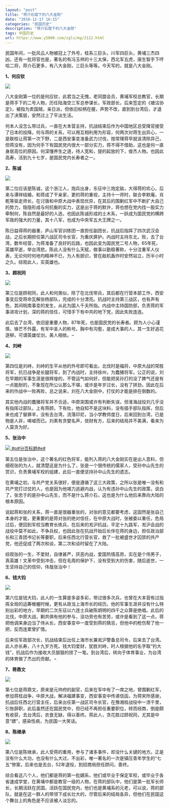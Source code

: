 ```yaml
---
layout: "post"
title: "蒋介石麾下的八大金刚"
date: "2018-12-17 16:15"
categories: "民国历史"
description: "蒋介石麾下的八大金刚"
tags: 中国历史
url: https://www.y5000.com/zgls/mg/2122.html
---
```






民国年间，一批风云人物被冠上了外号，桂系三巨头，川军四巨头，黄埔三杰四凶，还有一批将官也是，著名的有冯玉祥的十三太保，西北军五虎，唐生智手下哼哈二将，蒋介石更多，有八大金刚，三巨头等等。今天写的，就是八大金刚。

**1、何应钦**

[![](https://img.y5000.com/uploads/allimg/150501/4-150501210PYB.jpg)](https://www.y5000.com)

八大金刚第一位的是何应钦，此君当之无愧，老同盟会员，黄埔军校总教官，长期是蒋手下的二号人物，历任陆海空三军总参谋长，军政部长，后来签定的《塘沽协定》，被指为卖国贼，亲日派，但依旧权柄在握，声势不改，直到到台湾后，才退出了决策层，安然过上了平淡生活。

何本人没怎么带过兵，一直在大本营主持，抗战结束后作为中国地区总受降官接受了日本的投降。何与蒋的关系，可以用互相利用为形容，何两次对蒋生出异心，一是联桂让蒋第一次下野，二是西安事变准备武力讨伐，按常理蒋早就该清除异己，但蒋没有，因为何手下有国民党内很大一部分实力，蒋不得不借助，这也是何一直身居高位的原因。何深懂养生之道，待人宽和，提的起放的下，俊杰人物。也因此高寿，活到九十七岁，是国民党内长寿者之一。

**2、陈诚**

[![](https://img.y5000.com/uploads/allimg/150501/4-150501210T35O.jpg)](https://www.y5000.com)

第二位应该是陈诚，这个浙江人，炮兵出身，东征中三炮定敌，大得蒋的欢心，后来与谭祥结婚，和蒋成了干亲家，更的蒋的重视，主持十一师时，联合李默庵，肖乾等驱走师长，在讨唐和中原大战中表现优异，在其后的围剿红军中不断扩大自己的势力，隐隐形成与何抗衡的实力，这是出于蒋的默许，蒋也想在党内找一股实力牵制何，陈自然是最好的人选，也因此陈诚形成的土木系，一跃成为国民党的横跨军政的强大的力量，其十八军，也成为中央军五大王牌之一。

陈日益得蒋的器重，庐山军官训练团一直担任副团长，抗战后指挥了四次武汉会战，之后长期担任第六战区司令长官，为重庆屏护。内战时主持东北，败，去了台湾，数年经营，为蒋准备了良好的后路，也因此变为国民党二号人物，65年死，英雄早逝，举台湾悲。陈此人没有什么天赋，做事以勤稳著称，十分注重军人仪表，无论何时何地均精神不已，为人有胆识，曾在敌机轰炸时安然站立，历半小时之久。综观此人，实英雄也。

**3、顾祝同**

[![](https://img.y5000.com/uploads/allimg/150501/4-150501210919461.jpg)](https://www.y5000.com)

第三位是顾祝同，此人和何类似，除了在北伐带兵，其后都在行营本部工作，西安事变后受蒋命瓦解张杨部队，完成的十分漂亮。抗战时主持第三战区，也有声有色，其间皖南事变的发生，从此为国人千夫所指。内战中主持国防部，负责蒋的军事进攻计划，深的蒋的信任，可惜手下有中共的地下党，因此失败连连。

此后去了台湾，依旧是重要人物，87年死，也是国民党的长寿者。顾为人小心谨慎，锋芒不外露，有军中圣人的称号。胸中有沟壑，是成大事的人，其一生好追花逐柳，可谓英雄仗剑，美人相依。¬

**4、刘峙**

[![](https://img.y5000.com/uploads/allimg/150501/4-15050121105UO.jpg)](https://www.y5000.com)

第四位是刘峙，刘峙的生平从他的外号即可看出，北伐时是福将，中原大战的常胜将军，抗日战争是长腿将军，到了内战时，主持徐州，为蠢猪将军。公正的说，刘在早期的军事生涯是很辉煌的，不管运气如何好，但能把吴孙打的没了脾气还是有一点能耐的，不象现在所公认那么不堪，或许是年岁过长，没有了拼劲，因此在后来的作战中一败再败，总之说来，刘在八大金刚中，打仗的才能是排在倒数的。

其实他内战的蠢猪将军并不合适，中原突围或许有判断失误，但淮海战役刘几乎没有指挥过部队，上有蒋顾，下有杜，他自知不是这块料，没有插手部队指挥，但后来也成了替罪羊，没有去台湾，流落印尼，当小学教师度日，后来回到台湾，已是物是人非，唏嘘而已。刘素有贪婪名声，敛财有方，后来的结局并不美满，看来为人莫贪为好。

**5、张治中**

[![](https://img.y5000.com/uploads/allimg/150501/4-1505012112513G.jpg)
#p#分页标题#e#](https://www.y5000.com)

第五位是张治中，这个著名的红色将军，能列入蒋的八大金刚实在是出人意料，但细观张的为人，就清楚这是为什么了，张是一个很传统的儒家人，受孙中山先生的赏识，负责黄埔军校的组建，此后一直便坚持孙中山先生的遗志。

在黄埔之初，与共产党关系很好，便是遵循了这三大政策，之所以张是唯一没有和共产党打过仗的人，也是因为他竭力逃避内战，认为有违孙中山先生的政策，说白了，张忠于的是孙中山先生，而不是什么蒋介石，这也是为什么他后来靠向大陆的根本原因。

说起蒋和张的关系，蒋一直是很器重张的，对张的意见都要考虑，这固然是张自己本身的才能，更重要的是蒋对张的绝对信任，在中原大战时，张被委以重任，危局过后，便回到军校当教育长练兵，在后来的凇沪抗战，平定十九路军，凇沪会战的战役中莫不如此，不争兵权，也因此张在抗战开始后长伴在蒋的身边，担任政治部长和三青团书记长等要职，后来任西北行营长官，救了一批被盛世才囚禁的共产党，他还促成了两次和谈，第二次和谈时留在了大陆。

综观张的一生，不爱财，自律甚严，厌恶内战，爱国热情高昂，实在是个伟男子，真英雄！文革中受到冲击，但在毛周的保护下，没有受到大的伤害，随后逝世，一生坚持自己的信仰，伟哉张治中！

**6、钱大钧**

[![](https://img.y5000.com/uploads/allimg/150501/4-15050121133O00.jpg)](https://www.y5000.com)

第六位是钱大钧，此人的一生算是多姿多彩，带过很多次兵，也曾在大本营有过指挥全局的运筹帷幄时候，更有从政当上海市长的经历。他的军事生涯并没有什么特别出彩的地方，早期的二次东征以六连士兵破陈炯明的四千之众算是绝唱。此后的北伐，中原大战，剿共俱有他的参与，没功劳也有苦劳，或许是看到了这一点，蒋把他调来身边当了侍从长，西安事变中一度受到蒋的猜忌，但他中的枪伤帮了他一把，反而连累曾扩情。

后来任军政部次长，抗战结束后出任上海市长兼淞沪警备总司令，后来去了台湾。此人亦长寿，八十九岁方死。钱大钧爱财，犹胜刘峙，时人根据他的名字取“钓大钱”，抗战后作为接收大员狠狠的捞了一笔。到台湾后，转向于体育事业，为台湾的体育做了杰出的贡献。¬

**7、蒋鼎文**

[![](https://img.y5000.com/uploads/allimg/150501/4-15050121141X95.jpg)](https://www.y5000.com)

第七位是蒋鼎文，原来是元帅府的副官，后来在军中有了一席之地，曾围剿红军，参加蒋桂战争，中原大战，解决福建事变，西安事变中传递信函，为蒋宋所感谢，抗战后任西北行营主任，后来出任第一战区司令长官，在豫湘桂战役中一溃千里，引咎辞职，此后虽然还在国民党中，但已经不再担任重要职位，转而经商，倒是颇有收获，去台湾后，衣食无缺，得以善终。蒋此人，贪花胜过顾祝同，尤其是中意“嫖”，感染性病，为民国一大笑话。

**8、陈继承**

[![](https://img.y5000.com/uploads/allimg/150501/4-150501211555932.jpg)](https://www.y5000.com)

第八位是陈继承，此人受蒋的重用，参与了诸多事件，却没什么关键的地方。正是没有什么大功，也没有什么大过，不出彩，唯一著名的一次是镇压青年学生的“七五”惨案，后来也是去台，52年退役，到招商局担任顾问，善终。

综合看这八个人，他们都是蒋的第一批嫡系，他们或毕业于保定军校，或毕业于各省速成学堂，在黄埔中都是教官一级的人物，在蒋的部队中，他们是第一批军长师长，长期活跃在民国，活跃在国民党内，他们也是黄埔系的元老，可以说，蒋的部队，就是在这一群人的带领下成长壮大的，尽管后来的结局各异，但他们在民国这个舞台上的角色是不应该被人淡忘的。
